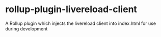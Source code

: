 # rollup-plugin-livereload-client
A Rollup plugin which injects the livereload client into index.html for use during development
